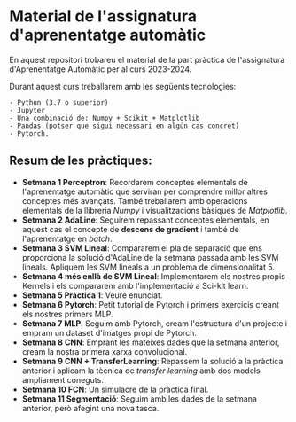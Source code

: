 # Material de l'assignatura d'aprenentatge automàtic

En aquest repositori trobareu el material de la part pràctica de l'assignatura
d'Aprenentatge Automàtic per al curs 2023-2024.

Durant aquest curs treballarem amb les següents tecnologies:

    - Python (3.7 o superior)
    - Jupyter
    - Una combinació de: Numpy + Scikit + Matplotlib
    - Pandas (potser que sigui necessari en algún cas concret)
    - Pytorch.

## Resum de les pràctiques:

- **Setmana 1 Perceptron**: Recordarem conceptes elementals de l'aprenentatge automàtic que serviran per comprendre millor altres conceptes més avançats. També treballarem amb operacions elementals de la llibreria _Numpy_ i visualitzacions bàsiques de _Matplotlib_.
- **Setmana 2 AdaLine**: Seguirem repassant conceptes elementals, en aquest cas el concepte de **descens de gradient** i també de l'aprenentatge en _batch_.
- **Setmana 3 SVM Lineal**: Compararem el pla de separació que ens proporciona la solució d'AdaLine de la setmana passada amb les SVM lineals. Apliquem les SVM lineals a un problema de dimensionalitat 5.
- **Setmana 4 més enllà de SVM Lineal**: Implementarem els nostres propis Kernels i els compararem amb l'implementació a Sci-kit learn.
- **Setmana 5 Pràctica 1**: Veure enunciat.
- **Setmana 6 Pytorch**: Petit tutorial de Pytorch i primers exercicis creant els nostres primers MLP.
- **Setmana 7 MLP**: Seguim amb Pytorch, cream l'estructura d'un projecte i empram un dataset d'imatges propi de Pytorch.
- **Setmana 8 CNN**: Emprant les mateixes dades que la setmana anterior, cream la nostra primera xarxa convolucional.
- **Setmana 9 CNN + TransferLearning**: Repassem la solució a la pràctica anterior i aplicam la tècnica de _transfer learning_ amb dos models ampliament coneguts.
- **Setmana 10 FCN**: Un simulacre de la pràctica final.
- **Setmana 11 Segmentació**: Seguim amb les dades de la setmana anterior, però afegint una nova tasca.